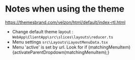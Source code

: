 # Notes when using the theme
https://themesbrand.com/velzon/html/default/index-rtl.html

- Change default theme layout :  ```WebApp\ClientApp\src\slices\layouts\reducer.ts```
- Menu settings ```src\Layouts\LayoutMenuData.tsx```
- Menu 'active' is set by url. Look for if (matchingMenuItem) {activateParentDropdown(matchingMenuItem);}
